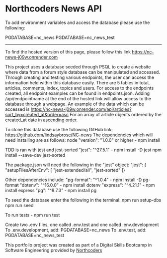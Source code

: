# Northcoders News API

To add environment variables and access the database please use the following:

PGDATABASE=nc_news
PGDATABASE=nc_news_test

---

To find the hosted version of this page, please follow this link https://nc-news-j09w.onrender.com

This project uses a database seeded through PSQL to create a website where data from a forum style database can be manipulated and accessed.
Through creating and testing various endpoints, the user can access the information held within this database easily.
There are 5 tables in total, articles, comments, index, topics and users.
For access to the endpoints created, all endpoint examples can be found in endpoints.json.
Adding /api/endpointname at the end of the hosted link will allow access to the database through a webpage.
An example of the data which can be accessed is https://nc-news-j09w.onrender.com/api/articles?sort_by=created_at&order=asc
For an array of article objects ordered by the created_at date in ascending order.

To clone this database use the following GitHub link: https://github.com/lindsaybrose/NC-news
The dependencies which will need installing are as follows:
node "version": "1.0.0" or higher - npm install 

TDD is ran with jest and jest-sorted
"jest": "^27.5.1" - npm install -D jest
npm install --save-dev jest-sorted

The package.json will need the following in the "jest" object:
"jest": {
"setupFilesAfterEnv": [
"jest-extended/all",
"jest-sorted"
]}

Other dependencies include:
"pg-format": "^1.0.4" - npm install -D pg-format
"dotenv": "^16.0.0" - npm install dotenv
"express": "^4.21.1" - npm install express
"pg": "^8.7.3" - npm install pg

To seed the database enter the following in the terminal:
npm run setup-dbs
npm run seed

To run tests - npm run test

Create two .env files, one called .env.test and one called .env.development
To .env.development, add:
PGDATABASE=nc_news
To .env.test, add:
PGDATABASE=nc_news_test



This portfolio project was created as part of a Digital Skills Bootcamp in Software Engineering provided by [Northcoders](https://northcoders.com/)
